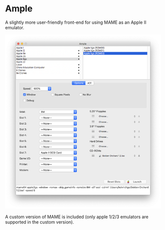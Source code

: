# Ample

A slightly more user-friendly front-end for using MAME as an Apple II emulator.

![](screenshots/2020-09-06.png)


A custom version of MAME is included (only apple 1/2/3 emulators are supported in the custom version).
